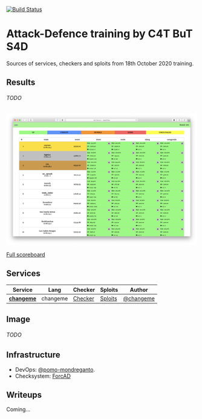 [![Build Status](https://travis-ci.com/xmikasax/training-XX-YY-ZZZZ.svg?token=MNcdvgmffxEhzUa3dbLJ&branch=master)](https://travis-ci.com/xmikasax/training-XX-YY-ZZZZ)

# Attack-Defence training by C4T BuT S4D
Sources of services, checkers and sploits from 18th October 2020 training.

## Results

###### TODO

![Top](scoreboard/top.png)

[Full scoreboard](scoreboard/full.png)


## Services

| Service | Lang | Checker | Sploits | Author |
|--------|------|-------|---------|-------|
| **[changeme](services/changeme/)** | changeme | [Checker](checkers/changeme/) | [Sploits](sploits/changeme/) | [@changeme](https://github.com/changeme) |


## Image

###### TODO


## Infrastructure

- DevOps: [@pomo-mondreganto](https://github.com/pomo-mondreganto).
- Checksystem: [ForcAD](https://github.com/pomo-mondreganto/ForcAD)


## Writeups

Coming...

